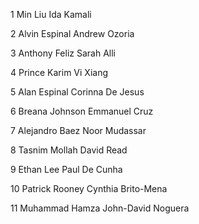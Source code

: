 1
Min Liu
Ida Kamali

2
Alvin Espinal
Andrew Ozoria

3
Anthony Feliz
Sarah Alli

4
Prince Karim
Vi Xiang

5
Alan Espinal
Corinna De Jesus

6
Breana Johnson
Emmanuel Cruz

7
Alejandro Baez
Noor Mudassar

8
Tasnim Mollah
David Read

9
Ethan Lee
Paul De Cunha

10
Patrick Rooney
Cynthia Brito-Mena

11
Muhammad Hamza
John-David Noguera